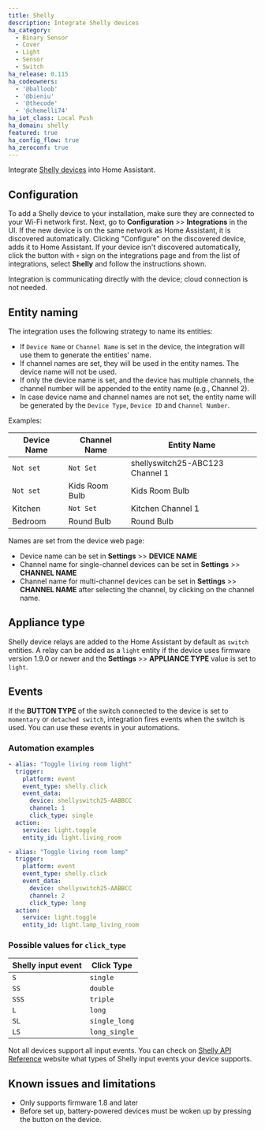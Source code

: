 ```yaml
---
title: Shelly
description: Integrate Shelly devices
ha_category:
  - Binary Sensor
  - Cover
  - Light
  - Sensor
  - Switch
ha_release: 0.115
ha_codeowners:
  - '@balloob'
  - '@bieniu'
  - '@thecode'
  - '@chemelli74'
ha_iot_class: Local Push
ha_domain: shelly
featured: true
ha_config_flow: true
ha_zeroconf: true
---
```


Integrate [Shelly devices](https://shelly.cloud) into Home Assistant.

## Configuration

To add a Shelly device to your installation, make sure they are connected to your Wi-Fi network first. Next, go to **Configuration** >> **Integrations** in the UI. If the new device is on the same network as Home Assistant, it is discovered automatically. Clicking "Configure" on the discovered device, adds it to Home Assistant. If your device isn't discovered automatically, click the button with `+` sign on the integrations page and from the list of integrations, select **Shelly** and follow the instructions shown.

<div class="note">
Integration is communicating directly with the device; cloud connection is not needed.
</div>

## Entity naming

The integration uses the following strategy to name its entities:

- If `Device Name` or `Channel Name` is set in the device, the integration will use them to generate the entities' name.
- If channel names are set, they will be used in the entity names. The device name will not be used.
- If only the device name is set, and the device has multiple channels, the channel number will be appended to the entity name (e.g., Channel 2).
- In case device name and channel names are not set, the entity name will be generated by the `Device Type`, `Device ID` and `Channel Number`.

Examples:

| Device Name | Channel Name   | Entity Name                     |
| ----------- | -------------- | --------------------------------|
| `Not set`   |	`Not Set`	     | shellyswitch25-ABC123 Channel 1 |
| `Not set`	  | Kids Room Bulb | Kids Room Bulb                  |
| Kitchen     |	`Not Set`	     | Kitchen Channel 1               |
| Bedroom	    | Round Bulb     | Round Bulb                      |

Names are set from the device web page:

- Device name can be set in **Settings** >> **DEVICE NAME**
- Channel name for single-channel devices can be set in **Settings** >> **CHANNEL NAME**
- Channel name for multi-channel devices can be set in **Settings** >> **CHANNEL NAME** after selecting the channel, by clicking on the channel name.

## Appliance type

Shelly device relays are added to the Home Assistant by default as `switch` entities. A relay can be added as a `light` entity if the device uses firmware version 1.9.0 or newer and the **Settings** >> **APPLIANCE TYPE** value is set to `light`.

## Events

If the **BUTTON TYPE** of the switch connected to the device is set to `momentary` or `detached switch`, integration fires events when the switch is used. You can use these events in your automations.

### Automation examples

```yaml
- alias: "Toggle living room light"
  trigger:
    platform: event
    event_type: shelly.click
    event_data:
      device: shellyswitch25-AABBCC
      channel: 1
      click_type: single
  action:
    service: light.toggle
    entity_id: light.living_room

- alias: "Toggle living room lamp"
  trigger:
    platform: event
    event_type: shelly.click
    event_data:
      device: shellyswitch25-AABBCC
      channel: 2
      click_type: long
  action:
    service: light.toggle
    entity_id: light.lamp_living_room
```

### Possible values for `click_type`

| Shelly input event | Click Type    |
| ------------------ | --------------|
| `S`                | `single`      |
| `SS`	             | `double`      |
| `SSS`              | `triple`      |
| `L`	               | `long`        |
| `SL`	             | `single_long` |
| `LS`	             | `long_single` |

<div class="note">

Not all devices support all input events. You can check on [Shelly API Reference](https://shelly-api-docs.shelly.cloud/) website what types of Shelly input events your device supports.

</div>

## Known issues and limitations

- Only supports firmware 1.8 and later
- Before set up, battery-powered devices must be woken up by pressing the button on the device.
